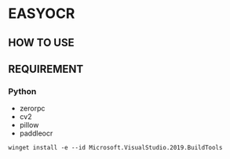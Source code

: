 # EASYOCR

## HOW TO USE


## REQUIREMENT
### Python
- zerorpc
- cv2
- pillow
- paddleocr


```
winget install -e --id Microsoft.VisualStudio.2019.BuildTools
```
